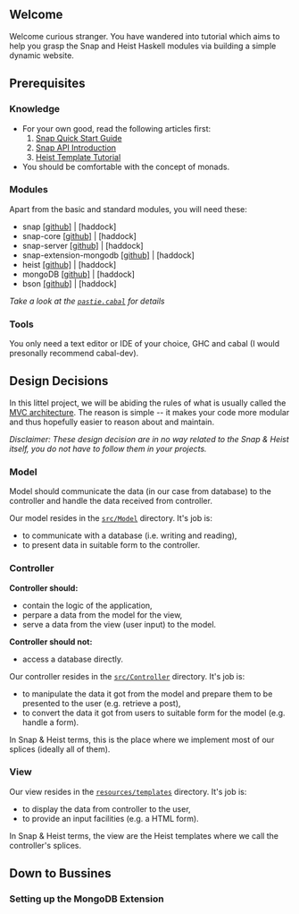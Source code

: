 ## Welcome
Welcome curious stranger. You have wandered into tutorial which aims to help you grasp the Snap and Heist Haskell modules via building a simple dynamic website.

## Prerequisites
### Knowledge
* For your own good, read the following articles first:
  1. [Snap Quick Start Guide](http://snapframework.com/docs/quickstart)
  2. [Snap API Introduction](http://snapframework.com/docs/tutorials/snap-api)
  3. [Heist Template Tutorial](http://snapframework.com/docs/tutorials/heist)  
* You should be comfortable with the concept of monads.

### Modules
Apart from the basic and standard modules, you will need these:

* snap [[github]](https://github.com/snapframework/snap) | [haddock]
* snap-core [[github]](https://github.com/snapframework/snap-core) | [haddock]
* snap-server [[github]](https://github.com/snapframework/snap-server) | [haddock]
* snap-extension-mongodb [[github]](https://github.com/ozataman/snap-extension-mongodb) | [haddock]
* heist [[github]](https://github.com/snapframework/heist) | [haddock]
* mongoDB [[github]](https://github.com/TonyGen/mongoDB-haskell) | [haddock]
* bson [[github]](https://github.com/TonyGen/bson-haskell) | [haddock]

*Take a look at the [`pastie.cabal`](pastie.cabal) for details*

### Tools
You only need a text editor or IDE of your choice, GHC and cabal (I would presonally recommend cabal-dev).

## Design Decisions
In this littel project, we will be abiding the rules of what is usually called the [MVC architecture](http://en.wikipedia.org/wiki/Model%E2%80%93view%E2%80%93controller).
The reason is simple -- it makes your code more modular and thus hopefully easier to reason about and maintain.

*Disclaimer: These design decision are in no way related to the Snap & Heist itself, you do not have to follow them in your projects.*

### Model
Model should communicate the data (in our case from database) to the controller and handle the data received from controller.

Our model resides in the [`src/Model`](src/Model) directory. It's job is:

* to communicate with a database (i.e. writing and reading),
* to present data in suitable form to the controller.

### Controller
**Controller should:**

* contain the logic of the application,
* perpare a data from the model for the view,
* serve a data from the view (user input) to the model.

**Controller should not:**

* access a database directly.

Our controller resides in the [`src/Controller`](src/Controller) directory. It's job is:

* to manipulate the data it got from the model and prepare them to be presented to the user (e.g. retrieve a post),
* to convert the data it got from users to suitable form for the model (e.g. handle a form).

In Snap & Heist terms, this is the place where we implement most of our splices (ideally all of them).

### View
Our view resides in the [`resources/templates`](resources/templates) directory. It's job is:

* to display the data from controller to the user,
* to provide an input facilities (e.g. a HTML form).

In Snap & Heist terms, the view are the Heist templates where we call the controller's splices.

## Down to Bussines
### Setting up the MongoDB Extension